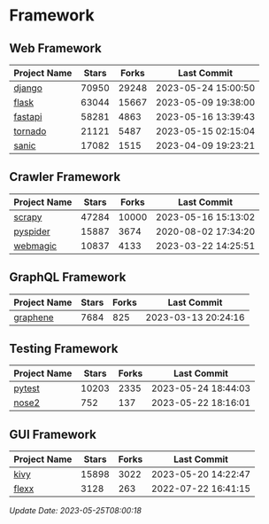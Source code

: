 # Framework

## Web Framework
| Project Name | Stars | Forks | Last Commit |
| ------------ | ----- | ----- | ----------- |
| [django](https://github.com/django/django) | 70950 | 29248 | 2023-05-24 15:00:50 |
| [flask](https://github.com/pallets/flask) | 63044 | 15667 | 2023-05-09 19:38:00 |
| [fastapi](https://github.com/tiangolo/fastapi) | 58281 | 4863 | 2023-05-16 13:39:43 |
| [tornado](https://github.com/tornadoweb/tornado) | 21121 | 5487 | 2023-05-15 02:15:04 |
| [sanic](https://github.com/sanic-org/sanic) | 17082 | 1515 | 2023-04-09 19:23:21 |

## Crawler Framework
| Project Name | Stars | Forks | Last Commit |
| ------------ | ----- | ----- | ----------- |
| [scrapy](https://github.com/scrapy/scrapy) | 47284 | 10000 | 2023-05-16 15:13:02 |
| [pyspider](https://github.com/binux/pyspider) | 15887 | 3674 | 2020-08-02 17:34:20 |
| [webmagic](https://github.com/code4craft/webmagic) | 10837 | 4133 | 2023-03-22 14:25:51 |

## GraphQL Framework
| Project Name | Stars | Forks | Last Commit |
| ------------ | ----- | ----- | ----------- |
| [graphene](https://github.com/graphql-python/graphene) | 7684 | 825 | 2023-03-13 20:24:16 |

## Testing Framework
| Project Name | Stars | Forks | Last Commit |
| ------------ | ----- | ----- | ----------- |
| [pytest](https://github.com/pytest-dev/pytest) | 10203 | 2335 | 2023-05-24 18:44:03 |
| [nose2](https://github.com/nose-devs/nose2) | 752 | 137 | 2023-05-22 18:16:01 |

## GUI Framework
| Project Name | Stars | Forks | Last Commit |
| ------------ | ----- | ----- | ----------- |
| [kivy](https://github.com/kivy/kivy) | 15898 | 3022 | 2023-05-20 14:22:47 |
| [flexx](https://github.com/flexxui/flexx) | 3128 | 263 | 2022-07-22 16:41:15 |

*Update Date: 2023-05-25T08:00:18*